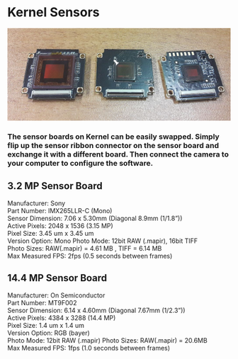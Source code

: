 # Kernel Sensors

![](/assets/kernel_sensor_boards.jpg)

### The sensor boards on Kernel can be easily swapped. Simply flip up the sensor ribbon connector on the sensor board and exchange it with a different board. Then connect the camera to your computer to configure the software.

## 3.2 MP Sensor Board

Manufacturer: Sony  
Part Number: IMX265LLR-C \(Mono\)  
Sensor Dimension: 7.06 x 5.30mm \(Diagonal 8.9mm \(1/1.8”\)\)  
Active Pixels: 2048 x 1536 \(3.15 MP\)  
Pixel Size: 3.45 um x 3.45 um  
Version Option: Mono
Photo Mode: 12bit RAW \(.mapir\), 16bit TIFF  
Photo Sizes: RAW(.mapir) = 4.61 MB , TIFF = 6.14 MB  
Max Measured FPS: 2fps (0.5 seconds between frames)


## 14.4 MP Sensor Board

Manufacturer: On Semiconductor  
Part Number: MT9F002  
Sensor Dimension: 6.14 x 4.60mm \(Diagonal 7.67mm \(1/2.3”\)\)  
Active Pixels: 4384 x 3288 \(14.4 MP\)  
Pixel Size: 1.4 um x 1.4 um  
Version Option: RGB \(bayer\)  
Photo Mode: 12bit RAW \(.mapir\) 
Photo Sizes: RAW(.mapir) = 20.6MB  
Max Measured FPS: 1fps (1.0 seconds between frames)

